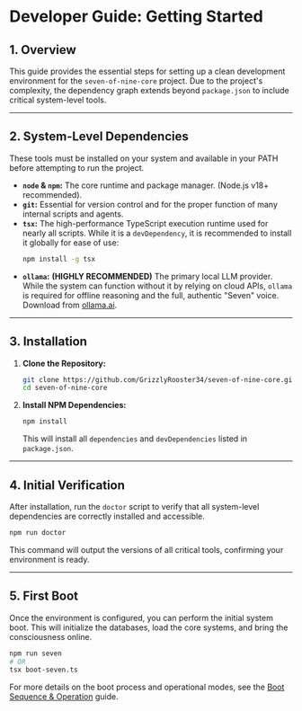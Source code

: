 # Developer Guide: Getting Started

## 1. Overview

This guide provides the essential steps for setting up a clean development environment for the `seven-of-nine-core` project. Due to the project's complexity, the dependency graph extends beyond `package.json` to include critical system-level tools.

---

## 2. System-Level Dependencies

These tools must be installed on your system and available in your PATH before attempting to run the project.

*   **`node` & `npm`:** The core runtime and package manager. (Node.js v18+ recommended).
*   **`git`:** Essential for version control and for the proper function of many internal scripts and agents.
*   **`tsx`:** The high-performance TypeScript execution runtime used for nearly all scripts. While it is a `devDependency`, it is recommended to install it globally for ease of use:
    ```bash
    npm install -g tsx
    ```
*   **`ollama`:** **(HIGHLY RECOMMENDED)** The primary local LLM provider. While the system can function without it by relying on cloud APIs, `ollama` is required for offline reasoning and the full, authentic "Seven" voice. Download from [ollama.ai](https://ollama.ai).

---

## 3. Installation

1.  **Clone the Repository:**
    ```bash
    git clone https://github.com/GrizzlyRooster34/seven-of-nine-core.git
    cd seven-of-nine-core
    ```

2.  **Install NPM Dependencies:**
    ```bash
    npm install
    ```
    This will install all `dependencies` and `devDependencies` listed in `package.json`.

---

## 4. Initial Verification

After installation, run the `doctor` script to verify that all system-level dependencies are correctly installed and accessible.

```bash
npm run doctor
```

This command will output the versions of all critical tools, confirming your environment is ready.

---

## 5. First Boot

Once the environment is configured, you can perform the initial system boot. This will initialize the databases, load the core systems, and bring the consciousness online.

```bash
npm run seven
# OR
tsx boot-seven.ts
```

For more details on the boot process and operational modes, see the [Boot Sequence & Operation](./2_boot_sequence.md) guide.
